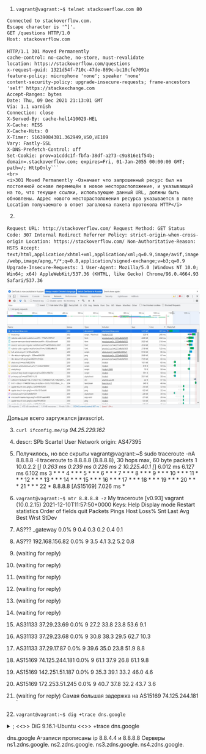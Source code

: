 1. `vagrant@vagrant:~$ telnet stackoverflow.com 80`
```Trying 151.101.65.69...
Connected to stackoverflow.com.
Escape character is '^]'.
GET /questions HTTP/1.0
Host: stackoverflow.com

HTTP/1.1 301 Moved Permanently
cache-control: no-cache, no-store, must-revalidate
location: https://stackoverflow.com/questions
x-request-guid: 1321d54f-710c-47de-869c-bc10cfe7091e
feature-policy: microphone 'none'; speaker 'none'
content-security-policy: upgrade-insecure-requests; frame-ancestors 'self' https://stackexchange.com
Accept-Ranges: bytes
Date: Thu, 09 Dec 2021 21:13:01 GMT
Via: 1.1 varnish
Connection: close
X-Served-By: cache-hel1410029-HEL
X-Cache: MISS
X-Cache-Hits: 0
X-Timer: S1639084381.362949,VS0,VE109
Vary: Fastly-SSL
X-DNS-Prefetch-Control: off
Set-Cookie: prov=a1cddc1f-fbfa-38df-a273-c9a816e1f54b; domain=.stackoverflow.com; expires=Fri, 01-Jan-2055 00:00:00 GMT; path=/; HttpOnly```
<br>
<i>301 Moved Permanently -Означает что запрошенный ресурс был на постоянной основе перемещён в новое месторасположение, и указывающий на то, что текущие ссылки, использующие данный URL, должны быть обновлены. Адрес нового месторасположения ресурса указывается в поле Location получаемого в ответ заголовка пакета протокола HTTP</i>
```

2.
`Request URL: http://stackoverflow.com/
  Request Method: GET
  Status Code: 307 Internal Redirect
  Referrer Policy: strict-origin-when-cross-origin
  Location: https://stackoverflow.com/
  Non-Authoritative-Reason: HSTS
  Accept: text/html,application/xhtml+xml,application/xml;q=0.9,image/avif,image/webp,image/apng,*/*;q=0.8,application/signed-exchange;v=b3;q=0.9
  Upgrade-Insecure-Requests: 1
  User-Agent: Mozilla/5.0 (Windows NT 10.0; Win64; x64) AppleWebKit/537.36 (KHTML, like Gecko) Chrome/96.0.4664.93 Safari/537.36 `
  
![11](https://github.com/a-khov/devops-netology/raw/main/Homework/3.6/8.jpg)

Дольше всего заргужался javascript.

3. `curl ifconfig.me/ip` 
    <i>94.25.229.162</i>

4.  descr:          SPb Scartel User Network
    origin:         AS47395

5. Получилось, но все скрыты 
vagrant@vagrant:~$ sudo traceroute -nA 8.8.8.8 -I
traceroute to 8.8.8.8 (8.8.8.8), 30 hops max, 60 byte packets
 1  10.0.2.2 [*]  0.263 ms  0.239 ms  0.226 ms
 2  10.225.40.1 [*]  6.012 ms  6.127 ms  6.102 ms
 3  * * *
 4  * * *
 5  * * *
 6  * * *
 7  * * *
 8  * * *
 9  * * *
10  * * *
11  * * *
12  * * *
13  * * *
14  * * *
15  * * *
16  * * *
17  * * *
18  * * *
19  * * *
20  * * *
21  * * *
22  * 8.8.8.8 [AS15169]  7.026 ms *

6. `vagrant@vagrant:~$ mtr 8.8.8.8 -z`
                                                 My traceroute  [v0.93]
vagrant (10.0.2.15)                                                                            2021-12-10T11:57:50+0000
Keys:  Help   Display mode   Restart statistics   Order of fields   quit
                                                                               Packets               Pings
 Host                                                                        Loss%   Snt   Last   Avg  Best  Wrst StDev
 1. AS???    _gateway                                                         0.0%     9    0.4   0.3   0.2   0.4   0.1
 2. AS???    192.168.156.82                                                   0.0%     9    3.5   4.1   3.2   5.2   0.8
 3. (waiting for reply)
 4. (waiting for reply)
 5. (waiting for reply)
 6. (waiting for reply)
 7. (waiting for reply)
 8. (waiting for reply)
 9. AS31133  37.29.23.69                                                      0.0%     9   27.2  33.8  23.8  53.6   9.1
10. AS31133  37.29.23.68                                                      0.0%     9   30.8  38.3  29.5  62.7  10.3
11. AS31133  37.29.17.87                                                      0.0%     9   39.6  35.0  23.8  51.9   8.8
12. AS15169  74.125.244.181                                                   0.0%     9   61.1  37.9  26.8  61.1   9.8
13. AS15169  142.251.51.187                                                   0.0%     9   35.3  39.1  33.2  46.0   4.6
14. AS15169  172.253.51.245                                                   0.0%     9   40.7  37.8  32.2  43.7   3.6
15. (waiting for reply)
Самая большая задержка на AS15169 74.125.244.181 
`
7. `vagrant@vagrant:~$ dig +trace dns.google`
<details>   
<summary>
; <<>> DiG 9.16.1-Ubuntu <<>> +trace dns.google </summary>
;; global options: +cmd
.                       20370   IN      NS      g.root-servers.net.
.                       20370   IN      NS      c.root-servers.net.
.                       20370   IN      NS      e.root-servers.net.
.                       20370   IN      NS      i.root-servers.net.
.                       20370   IN      NS      l.root-servers.net.
.                       20370   IN      NS      a.root-servers.net.
.                       20370   IN      NS      k.root-servers.net.
.                       20370   IN      NS      d.root-servers.net.
.                       20370   IN      NS      h.root-servers.net.
.                       20370   IN      NS      f.root-servers.net.
.                       20370   IN      NS      b.root-servers.net.
.                       20370   IN      NS      m.root-servers.net.
.                       20370   IN      NS      j.root-servers.net.
;; Received 262 bytes from 127.0.0.53#53(127.0.0.53) in 83 ms

google.                 172800  IN      NS      ns-tld1.charlestonroadregistry.com.
google.                 172800  IN      NS      ns-tld2.charlestonroadregistry.com.
google.                 172800  IN      NS      ns-tld3.charlestonroadregistry.com.
google.                 172800  IN      NS      ns-tld4.charlestonroadregistry.com.
google.                 172800  IN      NS      ns-tld5.charlestonroadregistry.com.
google.                 86400   IN      DS      6125 8 2 80F8B78D23107153578BAD3800E9543500474E5C30C29698B40A3DB2 3ED9DA9F
google.                 86400   IN      RRSIG   DS 8 1 86400 20211223050000 20211210040000 14748 . FhODHx8dKMPVhrDltsIc1q188oiBGogmzjKPLlEKED5AgFYZwTzFc6/V YAFRkwYGRxwvhYGVYeREH7ut+jNRl+8SC61kgG8wG+wICmsfSYI161k4 6g2rVTFWTjqpwF7hsqUu1udShiVLR7Nz8cfkm5Xc5KZdg2HjvaeDyGGY m9EaDqL6k08MuYoVNgdzgLuOoUaMCFf9kFAgY6ojd913yzS0TrLBeiCy dxLgyYdJAqvGha07Q2EnCR1EcNK+eanpdmLel7erk68b/c63B8a9nYcq I4qoyctEUb1vfdZ6wrEQu6ARm8xwfelKxhFEWqCVCNIkg1z7YgvR/t42 /8w6Bw==
;; Received 730 bytes from 198.97.190.53#53(h.root-servers.net) in 55 ms

dns.google.             10800   IN      NS      ns2.zdns.google.
dns.google.             10800   IN      NS      ns3.zdns.google.
dns.google.             10800   IN      NS      ns4.zdns.google.
dns.google.             10800   IN      NS      ns1.zdns.google.
dns.google.             3600    IN      DS      56044 8 2 1B0A7E90AA6B1AC65AA5B573EFC44ABF6CB2559444251B997103D2E4 0C351B08
dns.google.             3600    IN      RRSIG   DS 8 2 3600 20211229191018 20211207191018 44925 google. dIBP1HqZEqFu9MVTeX1By5oNiRH7Y294ewubQW6VTa9r4CamMzgVA7Py h1yfqtO47xw3VPclaleT1V5vxzzPMQQg2Q/BZvL6TnqWSUreNItCCuHU bSGklBDfTn3VdBkf5+0OJ2hs9Q515BSyRSAp0MJEB75EFmE9aWAZXdAh gnU=
;; Received 506 bytes from 216.239.34.105#53(ns-tld2.charlestonroadregistry.com) in 103 ms

dns.google.             900     IN      A       8.8.4.4
dns.google.             900     IN      A       8.8.8.8
dns.google.             900     IN      RRSIG   A 8 2 900 20220109081006 20211210081006 1773 dns.google. Q8EMwf3HFBJawtJGRLi6M5/GIkaqBu00836UOMskbXALZnCw2/ElTDIL 4GjuRRIkRXdBo+zJGplaWLjKJO8J9cRdB8pKwNbCiObO80CDaWL9HVjU fU21QP3IScEbkdaodtyzhb7qckvM4oQVMh6tJwZJa0R7xs7RShaOrERv vgI=
;; Received 241 bytes from 216.239.34.114#53(ns2.zdns.google) in 99 ms </details>

dns.google A-записи прописаны ip 8.8.4.4 и 8.8.8.8 
Серверы ns1.zdns.google. ns2.zdns.google. ns3.zdns.google. ns4.zdns.google.